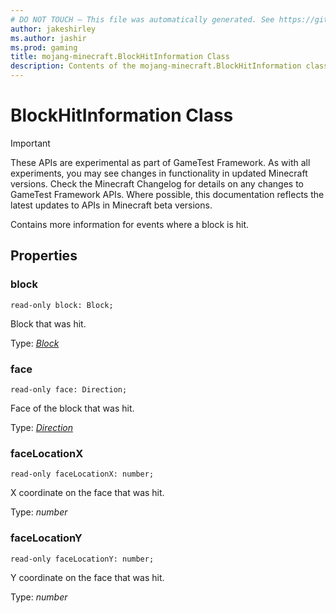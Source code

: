 ```yaml
---
# DO NOT TOUCH — This file was automatically generated. See https://github.com/Mojang/MinecraftScriptingApiDocsGenerator to modify descriptions, examples, etc.
author: jakeshirley
ms.author: jashir
ms.prod: gaming
title: mojang-minecraft.BlockHitInformation Class
description: Contents of the mojang-minecraft.BlockHitInformation class.
---
```

# BlockHitInformation Class
>[!IMPORTANT]
>These APIs are experimental as part of GameTest Framework. As with all experiments, you may see changes in functionality in updated Minecraft versions. Check the Minecraft Changelog for details on any changes to GameTest Framework APIs. Where possible, this documentation reflects the latest updates to APIs in Minecraft beta versions.

Contains more information for events where a block is hit.

## Properties
### **block**
`read-only block: Block;`

Block that was hit.

Type: [*Block*](Block.md)

### **face**
`read-only face: Direction;`

Face of the block that was hit.

Type: [*Direction*](Direction.md)

### **faceLocationX**
`read-only faceLocationX: number;`

X coordinate on the face that was hit.

Type: *number*

### **faceLocationY**
`read-only faceLocationY: number;`

Y coordinate on the face that was hit.

Type: *number*

